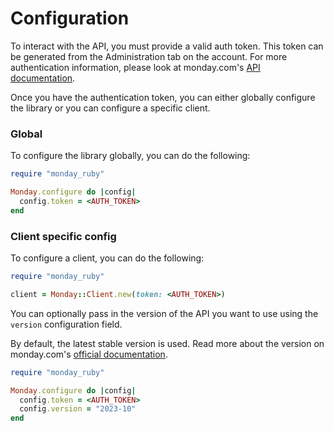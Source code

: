 # Configuration

To interact with the API, you must provide a valid auth token. This token can be generated from the Administration tab on the account. For more authentication information, please look at monday.com's [API documentation](https://developer.monday.com/api-reference/docs/authentication).

Once you have the authentication token, you can either globally configure the library or you can configure a specific client.

### Global

To configure the library globally, you can do the following:

```ruby
require "monday_ruby"

Monday.configure do |config|
  config.token = <AUTH_TOKEN>
end
```

### Client specific config

To configure a client, you can do the following:

```ruby
require "monday_ruby"

client = Monday::Client.new(token: <AUTH_TOKEN>)
```

You can optionally pass in the version of the API you want to use using the `version` configuration field.

By default, the latest stable version is used. Read more about the version on monday.com's [official documentation](https://developer.monday.com/api-reference/docs/api-versioning).

```ruby
require "monday_ruby"

Monday.configure do |config|
  config.token = <AUTH_TOKEN>
  config.version = "2023-10"
end
```
